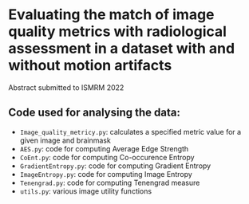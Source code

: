 # Evaluating the match of image quality metrics with radiological assessment in a dataset with and without motion artifacts

Abstract submitted to ISMRM 2022

## Code used for analysing the data:
* `Image_quality_metricy.py`: calculates a specified metric value for a given image and brainmask  
* `AES.py`: code for computing Average Edge Strength
* `CoEnt.py`: code for computing Co-occurence Entropy
* `GradientEntropy.py`: code for computing Gradient Entropy
* `ImageEntropy.py`: code for computing Image Entropy
* `Tenengrad.py`: code for computing Tenengrad measure
* `utils.py`: various image utility functions



